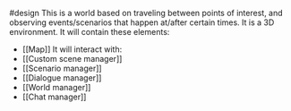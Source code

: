 #design 
This is a world based on traveling between points of interest, and observing events/scenarios that happen at/after certain times.
It is a 3D environment. It will contain these elements:
- [[Map]]
It will interact with:
- [[Custom scene manager]]
- [[Scenario manager]]
- [[Dialogue manager]]
- [[World manager]]
- [[Chat manager]]